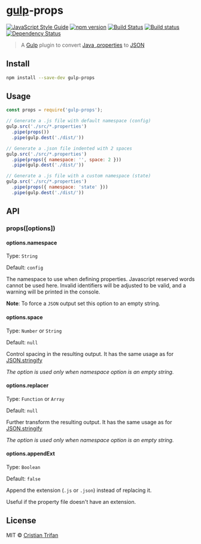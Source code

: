 # [gulp](https://github.com/gulpjs/gulp)-props

[![JavaScript Style Guide](https://img.shields.io/badge/code_style-standard-brightgreen.svg)](https://standardjs.com)
[![npm version](https://badge.fury.io/js/gulp-props.svg)](http://badge.fury.io/js/gulp-props)
[![Build Status](https://travis-ci.org/crissdev/gulp-props.svg?branch=master)](https://travis-ci.org/crissdev/gulp-props)
[![Build status](https://ci.appveyor.com/api/projects/status/7qnfbed3lts8xgvp/branch/master?svg=true&passingText=master%20-%20OK)](https://ci.appveyor.com/project/crissdev/gulp-props/branch/master)
[![Dependency Status](https://david-dm.org/crissdev/gulp-props.svg)](https://david-dm.org/crissdev/gulp-props)

> A [Gulp](https://github.com/gulpjs/gulp) plugin to convert [Java .properties](http://en.wikipedia.org/wiki/.properties) to [JSON](http://en.wikipedia.org/wiki/JSON)


## Install

```sh
npm install --save-dev gulp-props
```

## Usage

```js
const props = require('gulp-props');

// Generate a .js file with default namespace (config)
gulp.src('./src/*.properties')
  .pipe(props())
  .pipe(gulp.dest('./dist/'))

// Generate a .json file indented with 2 spaces
gulp.src('./src/*.properties')
  .pipe(props({ namespace: '', space: 2 }))
  .pipe(gulp.dest('./dist/'))

// Generate a .js file with a custom namespace (state)
gulp.src('./src/*.properties')
  .pipe(props({ namespace: 'state' }))
  .pipe(gulp.dest('./dist/'))
```


## API

### props([options])


#### options.namespace

Type: `String`

Default: `config`

The namespace to use when defining properties. Javascript reserved words cannot be used here.
Invalid identifiers will be adjusted to be valid, and a warning will be printed in the console.

**Note**: To force a `JSON` output set this option to an empty string.


#### options.space

Type: `Number` or `String`

Default: `null`

Control spacing in the resulting output. It has the same usage as for [JSON.stringify](https://developer.mozilla.org/en-US/docs/Web/JavaScript/Reference/Global_Objects/JSON/stringify)

_The option is used only when namespace option is an empty string._


#### options.replacer

Type: `Function` or `Array`

Default: `null`

Further transform the resulting output. It has the same usage as for [JSON.stringify](https://developer.mozilla.org/en-US/docs/Web/JavaScript/Reference/Global_Objects/JSON/stringify)

_The option is used only when namespace option is an empty string._


#### options.appendExt

Type: `Boolean`

Default: `false`

Append the extension (`.js` or `.json`) instead of replacing it.

Useful if the property file doesn't have an extension.

## License

MIT © [Cristian Trifan](https://crissdev.com)
